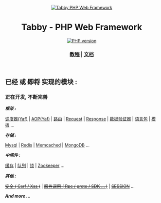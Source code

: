 <center>

[![Tabby PHP Web Framework](https://tabby.lvliangyu.com/logo/logo.png)](https://tabby.lvliangyu.com/)

# Tabby - PHP Web Framework
[![PHP version](https://img.shields.io/badge/php-%3E%3D7.4-8892BF.svg)](https://www.php.net/)


### [教程](https://tabby.lvliangyu.com/) | [文档](https://tabby.lvliangyu.com/)

</center>

&nbsp;

## 已经 或 ~~即将~~ 实现的模块 :

### 正在开发, 不断完善

___框架 :___  

[调度器(Yaf)](https://tabby.lvliangyu.com/article?channel=tabby_course&category=advanced&article_id=626fcd753fb1e773330d94e2) | 
[AOP(Yaf)](https://tabby.lvliangyu.com/article?channel=tabby_course&category=advanced&article_id=626fcdee3fb1e773330d94e3) | 
[路由](https://tabby.lvliangyu.com/article?channel=tabby_course&category=advanced&article_id=626e86597e53770d14022402) | 
[Request](https://tabby.lvliangyu.com/article?channel=tabby_course&category=advanced&article_id=626e8f9e8e45d4572f015552) | 
[Response](https://tabby.lvliangyu.com/article?channel=tabby_course&category=advanced&article_id=626f9bb94b566c22ef0d7f22) | 
[数据验证器](https://tabby.lvliangyu.com/article?channel=tabby_course&category=advanced&article_id=626a8cd39c48bf4f800bd402) | 
[语言包](https://tabby.lvliangyu.com/article?channel=tabby_course&category=advanced&article_id=626fcf533fb1e773330d94ea) | 
[模板](https://tabby.lvliangyu.com/article?channel=tabby_course&category=advanced&article_id=626fce673fb1e773330d94e4) 
...

___存储 :___

[Mysql](https://tabby.lvliangyu.com/article?channel=tabby_course&category=advanced&article_id=626fce883fb1e773330d94e5) | 
[Redis](https://tabby.lvliangyu.com/article?channel=tabby_course&category=extend&article_id=626fcfb03fb1e773330d94eb) | 
[Memcached](#memcached) | 
[MongoDB](https://tabby.lvliangyu.com/article?channel=tabby_course&category=extend&article_id=626fcfcd3fb1e773330d94ec) ...

___中间件 :___ 

[缓存](https://tabby.lvliangyu.com/article?channel=tabby_course&category=extend&article_id=627a2b31266a82f83b06b792) | 
[队列](https://tabby.lvliangyu.com/article?channel=tabby_course&category=extend&article_id=6277f912e519195d3f0bf983) | 
[锁](https://tabby.lvliangyu.com/article?channel=tabby_course&category=extend&article_id=62714549aab05a9ae300a962) | 
[Zookeeper](https://tabby.lvliangyu.com/article?channel=tabby_course&category=extend&article_id=628127b545273759aa0768e2) ...

___其他 :___ 

[~~安全 ( Csrf / Xss )~~](#safe) | 
[~~服务调用 ( Rpc / proto / SDK ... )~~](#safe) | 
[~~SESSION~~](#session) ...

 ___And more ...___